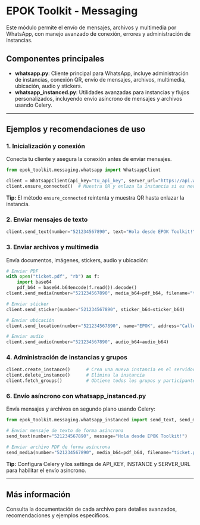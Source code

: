 
# EPOK Toolkit - Messaging

Este módulo permite el envío de mensajes, archivos y multimedia por WhatsApp, con manejo avanzado de conexión, errores y administración de instancias.


## Componentes principales

- **whatsapp.py**: Cliente principal para WhatsApp, incluye administración de instancias, conexión QR, envío de mensajes, archivos, multimedia, ubicación, audio y stickers.
- **whatsapp_instanced.py**: Utilidades avanzadas para instancias y flujos personalizados, incluyendo envío asíncrono de mensajes y archivos usando Celery.

---

## Ejemplos y recomendaciones de uso

### 1. Inicialización y conexión
Conecta tu cliente y asegura la conexión antes de enviar mensajes.
```python
from epok_toolkit.messaging.whatsapp import WhatsappClient

client = WhatsappClient(api_key="tu_api_key", server_url="https://api.whatsapp.com", instance_name="EPOK")
client.ensure_connected()  # Muestra QR y enlaza la instancia si es necesario
```
**Tip:** El método `ensure_connected` reintenta y muestra QR hasta enlazar la instancia.

### 2. Enviar mensajes de texto
```python
client.send_text(number="521234567890", text="Hola desde EPOK Toolkit!")
```

### 3. Enviar archivos y multimedia
Envía documentos, imágenes, stickers, audio y ubicación:
```python
# Enviar PDF
with open("ticket.pdf", "rb") as f:
    import base64
    pdf_b64 = base64.b64encode(f.read()).decode()
client.send_media(number="521234567890", media_b64=pdf_b64, filename="ticket.pdf", caption="Tu ticket", mediatype="document", mimetype="application/pdf")

# Enviar sticker
client.send_sticker(number="521234567890", sticker_b64=sticker_b64)

# Enviar ubicación
client.send_location(number="521234567890", name="EPOK", address="Calle 123", latitude=21.123, longitude=-101.456)

# Enviar audio
client.send_audio(number="521234567890", audio_b64=audio_b64)
```

### 4. Administración de instancias y grupos
```python
client.create_instance()      # Crea una nueva instancia en el servidor
client.delete_instance()      # Elimina la instancia
client.fetch_groups()         # Obtiene todos los grupos y participantes
```


### 6. Envío asíncrono con whatsapp_instanced.py
Envía mensajes y archivos en segundo plano usando Celery:
```python
from epok_toolkit.messaging.whatsapp_instanced import send_text, send_media

# Enviar mensaje de texto de forma asíncrona
send_text(number="521234567890", message="Hola desde EPOK Toolkit!")

# Enviar archivo PDF de forma asíncrona
send_media(number="521234567890", media_b64=pdf_b64, filename="ticket.pdf", caption="Tu ticket")
```
**Tip:** Configura Celery y los settings de API_KEY, INSTANCE y SERVER_URL para habilitar el envío asíncrono.

---

## Más información
Consulta la documentación de cada archivo para detalles avanzados, recomendaciones y ejemplos específicos.
